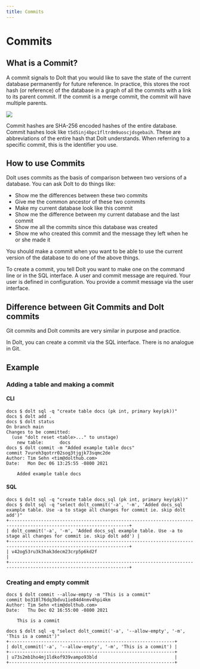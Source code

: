 ```yaml
---
title: Commits
---
```


# Commits

## What is a Commit?

A commit signals to Dolt that you would like to save the state of the current database permanently for future reference. In practice, this stores the root hash (or reference) of the database in a graph of all the commits with a link to its parent commit. If the commit is a merge commit, the commit will have multiple parents.

![](../../.gitbook/assets/dolt-commit-graph.png)

Commit hashes are SHA-256 encoded hashes of the entire database. Commit hashes look like `t5d5inj4bpc1fltrdm9uoscjdsgebaih`. These are abbreviations of the entire hash that Dolt understands. When referring to a specific commit, this is the identifier you use.  

## How to use Commits

Dolt uses commits as the basis of comparison between two versions of a database. You can ask Dolt to do things like:

* Show me the differences between these two commits
* Give me the common ancestor of these two commits
* Make my current database look like this commit
* Show me the difference between my current database and the last commit
* Show me all the commits since this database was created
* Show me who created this commit and the message they left when he or she made it

You should make a commit when you want to be able to use the current version of the database to do one of the above things.

To create a commit, you tell Dolt you want to make one on the command line or in the SQL interface. A user and commit message are required. Your user is defined in configuration. You provide a commit message via the user interface.

## Difference between Git Commits and Dolt commits

Git commits and Dolt commits are very similar in purpose and practice.

In Dolt, you can create a commit via the SQL interface. There is no analogue in Git.

## Example

### Adding a table and making a commit

#### CLI
```
docs $ dolt sql -q "create table docs (pk int, primary key(pk))"
docs $ dolt add .
docs $ dolt status
On branch main
Changes to be committed:
  (use "dolt reset <table>..." to unstage)
	new table:      docs
docs $ dolt commit -m "Added example table docs"
commit 7vureh3qotrr02sog3tjgjk73sqmc2de
Author: Tim Sehn <tim@dolthub.com>
Date:   Mon Dec 06 13:25:55 -0800 2021

	Added example table docs

```

#### SQL
```
docs $ dolt sql -q "create table docs_sql (pk int, primary key(pk))"
docs $ dolt sql -q "select dolt_commit('-a', '-m', 'Added docs_sql example table. Use -a to stage all changes for commit ie. skip dolt add')"
+-------------------------------------------------------------------------------------------------------------------+
| dolt_commit('-a', '-m', 'Added docs_sql example table. Use -a to stage all changes for commit ie. skip dolt add') |
+-------------------------------------------------------------------------------------------------------------------+
| v42og53ru3k3hak3decm23crp5p6kd2f                                                                                  |
+-------------------------------------------------------------------------------------------------------------------+
```

### Creating and empty commit

```
docs $ dolt commit --allow-empty -m "This is a commit"
commit bo318l76dq3bdvu1ie84d4nmv4hpi4km
Author: Tim Sehn <tim@dolthub.com>
Date:   Thu Dec 02 16:55:00 -0800 2021

	This is a commit

docs $ dolt sql -q "select dolt_commit('-a', '--allow-empty', '-m', 'This is a commit')"
+--------------------------------------------------------------+
| dolt_commit('-a', '--allow-empty', '-m', 'This is a commit') |
+--------------------------------------------------------------+
| u73s2mb1ho4mj1ldkof939vampo93bld                             |
+--------------------------------------------------------------+
```
